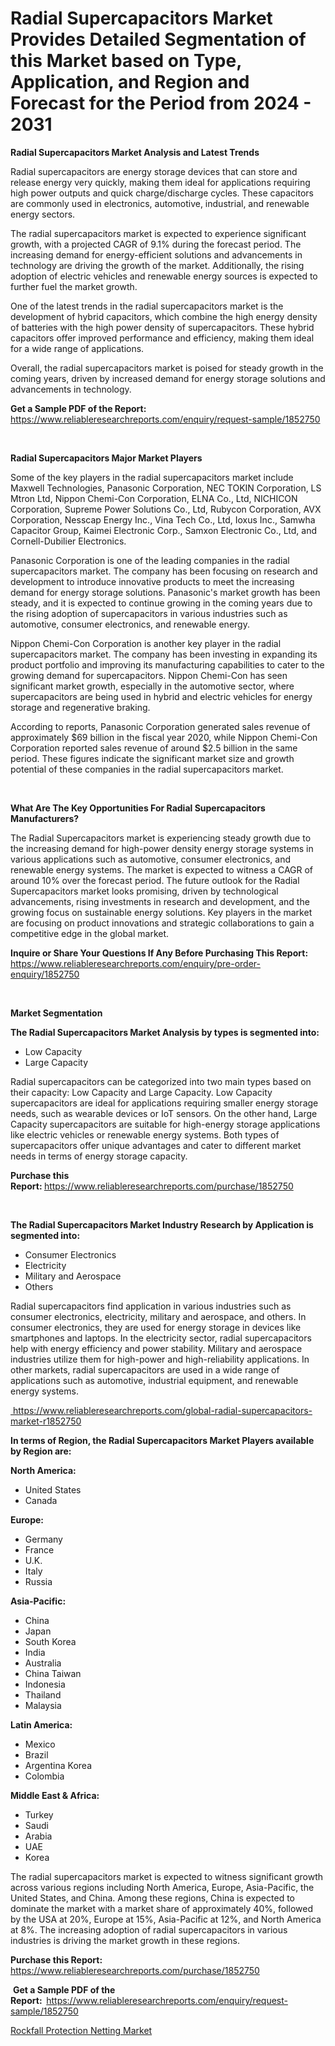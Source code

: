 <p><h1>Radial Supercapacitors Market Provides Detailed Segmentation of this Market based on Type, Application, and Region and Forecast for the Period from 2024 - 2031</h1></p><p><strong>Radial Supercapacitors Market Analysis and Latest Trends</strong></p>
<p><p>Radial supercapacitors are energy storage devices that can store and release energy very quickly, making them ideal for applications requiring high power outputs and quick charge/discharge cycles. These capacitors are commonly used in electronics, automotive, industrial, and renewable energy sectors.</p><p>The radial supercapacitors market is expected to experience significant growth, with a projected CAGR of 9.1% during the forecast period. The increasing demand for energy-efficient solutions and advancements in technology are driving the growth of the market. Additionally, the rising adoption of electric vehicles and renewable energy sources is expected to further fuel the market growth.</p><p>One of the latest trends in the radial supercapacitors market is the development of hybrid capacitors, which combine the high energy density of batteries with the high power density of supercapacitors. These hybrid capacitors offer improved performance and efficiency, making them ideal for a wide range of applications.</p><p>Overall, the radial supercapacitors market is poised for steady growth in the coming years, driven by increased demand for energy storage solutions and advancements in technology.</p></p>
<p><strong>Get a Sample PDF of the Report:&nbsp;</strong> <a href="https://www.reliableresearchreports.com/enquiry/request-sample/1852750">https://www.reliableresearchreports.com/enquiry/request-sample/1852750</a></p>
<p>&nbsp;</p>
<p><strong>Radial Supercapacitors Major Market Players</strong></p>
<p><p>Some of the key players in the radial supercapacitors market include Maxwell Technologies, Panasonic Corporation, NEC TOKIN Corporation, LS Mtron Ltd, Nippon Chemi-Con Corporation, ELNA Co., Ltd, NICHICON Corporation, Supreme Power Solutions Co., Ltd, Rubycon Corporation, AVX Corporation, Nesscap Energy Inc., Vina Tech Co., Ltd, Ioxus Inc., Samwha Capacitor Group, Kaimei Electronic Corp., Samxon Electronic Co., Ltd, and Cornell-Dubilier Electronics.</p><p>Panasonic Corporation is one of the leading companies in the radial supercapacitors market. The company has been focusing on research and development to introduce innovative products to meet the increasing demand for energy storage solutions. Panasonic's market growth has been steady, and it is expected to continue growing in the coming years due to the rising adoption of supercapacitors in various industries such as automotive, consumer electronics, and renewable energy.</p><p>Nippon Chemi-Con Corporation is another key player in the radial supercapacitors market. The company has been investing in expanding its product portfolio and improving its manufacturing capabilities to cater to the growing demand for supercapacitors. Nippon Chemi-Con has seen significant market growth, especially in the automotive sector, where supercapacitors are being used in hybrid and electric vehicles for energy storage and regenerative braking.</p><p>According to reports, Panasonic Corporation generated sales revenue of approximately $69 billion in the fiscal year 2020, while Nippon Chemi-Con Corporation reported sales revenue of around $2.5 billion in the same period. These figures indicate the significant market size and growth potential of these companies in the radial supercapacitors market.</p></p>
<p>&nbsp;</p>
<p><strong>What Are The Key Opportunities For Radial Supercapacitors Manufacturers?</strong></p>
<p><p>The Radial Supercapacitors market is experiencing steady growth due to the increasing demand for high-power density energy storage systems in various applications such as automotive, consumer electronics, and renewable energy systems. The market is expected to witness a CAGR of around 10% over the forecast period. The future outlook for the Radial Supercapacitors market looks promising, driven by technological advancements, rising investments in research and development, and the growing focus on sustainable energy solutions. Key players in the market are focusing on product innovations and strategic collaborations to gain a competitive edge in the global market.</p></p>
<p><strong>Inquire or Share Your Questions If Any Before Purchasing This Report:</strong> <a href="https://www.reliableresearchreports.com/enquiry/pre-order-enquiry/1852750">https://www.reliableresearchreports.com/enquiry/pre-order-enquiry/1852750</a></p>
<p>&nbsp;</p>
<p><strong>Market Segmentation</strong></p>
<p><strong>The Radial Supercapacitors Market Analysis by types is segmented into:</strong></p>
<p><ul><li>Low Capacity</li><li>Large Capacity</li></ul></p>
<p><p>Radial supercapacitors can be categorized into two main types based on their capacity: Low Capacity and Large Capacity. Low Capacity supercapacitors are ideal for applications requiring smaller energy storage needs, such as wearable devices or IoT sensors. On the other hand, Large Capacity supercapacitors are suitable for high-energy storage applications like electric vehicles or renewable energy systems. Both types of supercapacitors offer unique advantages and cater to different market needs in terms of energy storage capacity.</p></p>
<p><strong>Purchase this Report:&nbsp;</strong><a href="https://www.reliableresearchreports.com/purchase/1852750">https://www.reliableresearchreports.com/purchase/1852750</a></p>
<p>&nbsp;</p>
<p><strong>The Radial Supercapacitors Market Industry Research by Application is segmented into:</strong></p>
<p><ul><li>Consumer Electronics</li><li>Electricity</li><li>Military and Aerospace</li><li>Others</li></ul></p>
<p><p>Radial supercapacitors find application in various industries such as consumer electronics, electricity, military and aerospace, and others. In consumer electronics, they are used for energy storage in devices like smartphones and laptops. In the electricity sector, radial supercapacitors help with energy efficiency and power stability. Military and aerospace industries utilize them for high-power and high-reliability applications. In other markets, radial supercapacitors are used in a wide range of applications such as automotive, industrial equipment, and renewable energy systems.</p></p>
<p><a href="https://www.reliableresearchreports.com/global-radial-supercapacitors-market-r1852750">&nbsp;https://www.reliableresearchreports.com/global-radial-supercapacitors-market-r1852750</a></p>
<p><strong>In terms of Region, the Radial Supercapacitors Market Players available by Region are:</strong></p>
<p>
    <p> <strong> North America: </strong>
        <ul>
            <li>United States</li>
            <li>Canada</li>
        </ul>
        </p> 
    <p> <strong> Europe: </strong>
        <ul>
            <li>Germany</li>
            <li>France</li>
            <li>U.K.</li>
            <li>Italy</li>
            <li>Russia</li>
        </ul>
        </p> 
    <p> <strong> Asia-Pacific: </strong>
        <ul>
            <li>China</li>
            <li>Japan</li>
            <li>South Korea</li>
            <li>India</li>
            <li>Australia</li>
            <li>China Taiwan</li>
            <li>Indonesia</li>
            <li>Thailand</li>
            <li>Malaysia</li>
        </ul>
        </p> 
    <p> <strong> Latin America: </strong>
        <ul>
            <li>Mexico</li>
            <li>Brazil</li>
            <li>Argentina Korea</li>
            <li>Colombia</li>
        </ul>
        </p> 
    <p> <strong> Middle East & Africa: </strong>
        <ul>
            <li>Turkey</li>
            <li>Saudi</li>
            <li>Arabia</li>
            <li>UAE</li>
            <li>Korea</li>
        </ul>
    </p>
    </p>
<p><p>The radial supercapacitors market is expected to witness significant growth across various regions including North America, Europe, Asia-Pacific, the United States, and China. Among these regions, China is expected to dominate the market with a market share of approximately 40%, followed by the USA at 20%, Europe at 15%, Asia-Pacific at 12%, and North America at 8%. The increasing adoption of radial supercapacitors in various industries is driving the market growth in these regions.</p></p>
<p><strong>Purchase this Report: </strong><a href="https://www.reliableresearchreports.com/purchase/1852750">https://www.reliableresearchreports.com/purchase/1852750</a></p>
<p>&nbsp;<strong>Get a Sample PDF of the Report:&nbsp;&nbsp;</strong><a href="https://www.reliableresearchreports.com/enquiry/request-sample/1852750">https://www.reliableresearchreports.com/enquiry/request-sample/1852750</a></p>
<p><strong></strong></p>
<p><p><a href="https://issuu.com/reportprime-2/docs/rockfall-protection-netting-market-size-2030.pptx">Rockfall Protection Netting Market</a></p></p>